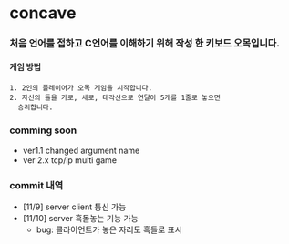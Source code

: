 # concave

### 처음 언어를 접하고 C언어를 이해하기 위해 작성 한 키보드 오목입니다.

#### 게임 방법
```
1. 2인의 플레이어가 오목 게임을 시작합니다.  
2. 자신의 돌을 가로, 세로, 대각선으로 연달아 5개를 1줄로 놓으면 
  승리합니다.  
```
### comming soon
* ver1.1 changed argument name
* ver 2.x tcp/ip multi game
### commit 내역
* [11/9] server client 통신 가능
* [11/10] server 흑돌놓는 기능 가능
  * bug: 클라이언트가 놓은 자리도 흑돌로 표시
